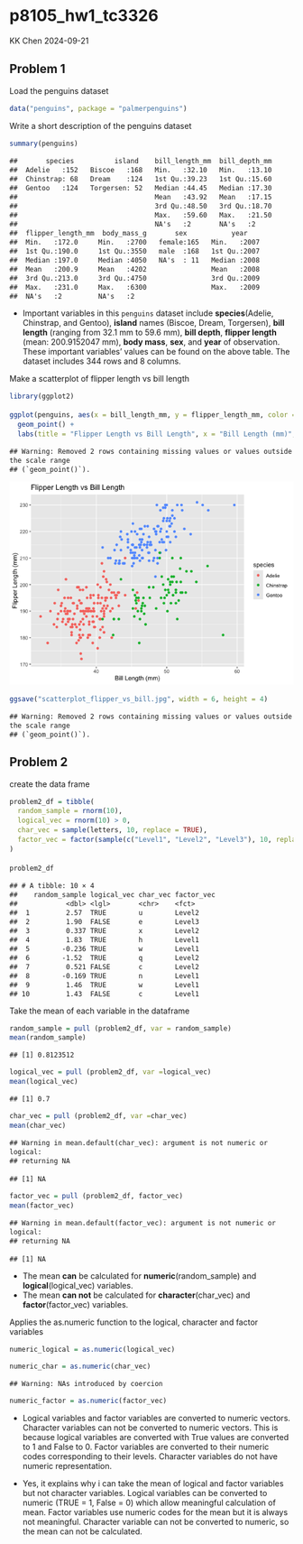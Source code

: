 p8105_hw1_tc3326
================
KK Chen
2024-09-21

## Problem 1

Load the penguins dataset

``` r
data("penguins", package = "palmerpenguins")
```

Write a short description of the penguins dataset

``` r
summary(penguins)
```

    ##       species          island    bill_length_mm  bill_depth_mm  
    ##  Adelie   :152   Biscoe   :168   Min.   :32.10   Min.   :13.10  
    ##  Chinstrap: 68   Dream    :124   1st Qu.:39.23   1st Qu.:15.60  
    ##  Gentoo   :124   Torgersen: 52   Median :44.45   Median :17.30  
    ##                                  Mean   :43.92   Mean   :17.15  
    ##                                  3rd Qu.:48.50   3rd Qu.:18.70  
    ##                                  Max.   :59.60   Max.   :21.50  
    ##                                  NA's   :2       NA's   :2      
    ##  flipper_length_mm  body_mass_g       sex           year     
    ##  Min.   :172.0     Min.   :2700   female:165   Min.   :2007  
    ##  1st Qu.:190.0     1st Qu.:3550   male  :168   1st Qu.:2007  
    ##  Median :197.0     Median :4050   NA's  : 11   Median :2008  
    ##  Mean   :200.9     Mean   :4202                Mean   :2008  
    ##  3rd Qu.:213.0     3rd Qu.:4750                3rd Qu.:2009  
    ##  Max.   :231.0     Max.   :6300                Max.   :2009  
    ##  NA's   :2         NA's   :2

- Important variables in this `penguins` dataset include
  **species**(Adelie, Chinstrap, and Gentoo), **island** names (Biscoe,
  Dream, Torgersen), **bill length** (ranging from 32.1 mm to 59.6 mm),
  **bill depth**, **flipper length** (mean: 200.9152047 mm), **body
  mass**, **sex**, and **year** of observation. These important
  variables’ values can be found on the above table. The dataset
  includes 344 rows and 8 columns.

Make a scatterplot of flipper length vs bill length

``` r
library(ggplot2)

ggplot(penguins, aes(x = bill_length_mm, y = flipper_length_mm, color = species)) +
  geom_point() +
  labs(title = "Flipper Length vs Bill Length", x = "Bill Length (mm)", y = "Flipper Length (mm)")
```

    ## Warning: Removed 2 rows containing missing values or values outside the scale range
    ## (`geom_point()`).

![](p8105_hw1_tc3326_files/figure-gfm/unnamed-chunk-3-1.png)<!-- -->

``` r
ggsave("scatterplot_flipper_vs_bill.jpg", width = 6, height = 4)
```

    ## Warning: Removed 2 rows containing missing values or values outside the scale range
    ## (`geom_point()`).

## Problem 2

create the data frame

``` r
problem2_df = tibble(
  random_sample = rnorm(10),                       
  logical_vec = rnorm(10) > 0,                   
  char_vec = sample(letters, 10, replace = TRUE),  
  factor_vec = factor(sample(c("Level1", "Level2", "Level3"), 10, replace = TRUE))
)

problem2_df
```

    ## # A tibble: 10 × 4
    ##    random_sample logical_vec char_vec factor_vec
    ##            <dbl> <lgl>       <chr>    <fct>     
    ##  1         2.57  TRUE        u        Level2    
    ##  2         1.90  FALSE       e        Level3    
    ##  3         0.337 TRUE        x        Level2    
    ##  4         1.83  TRUE        h        Level1    
    ##  5        -0.236 TRUE        w        Level1    
    ##  6        -1.52  TRUE        q        Level2    
    ##  7         0.521 FALSE       c        Level2    
    ##  8        -0.169 TRUE        n        Level1    
    ##  9         1.46  TRUE        w        Level1    
    ## 10         1.43  FALSE       c        Level1

Take the mean of each variable in the dataframe

``` r
random_sample = pull (problem2_df, var = random_sample)
mean(random_sample)
```

    ## [1] 0.8123512

``` r
logical_vec = pull (problem2_df, var =logical_vec)
mean(logical_vec)
```

    ## [1] 0.7

``` r
char_vec = pull (problem2_df, var =char_vec)
mean(char_vec)
```

    ## Warning in mean.default(char_vec): argument is not numeric or logical:
    ## returning NA

    ## [1] NA

``` r
factor_vec = pull (problem2_df, factor_vec)
mean(factor_vec)
```

    ## Warning in mean.default(factor_vec): argument is not numeric or logical:
    ## returning NA

    ## [1] NA

- The mean **can** be calculated for **numeric**(random_sample) and
  **logical**(logical_vec) variables.
- The mean **can not** be calculated for **character**(char_vec) and
  **factor**(factor_vec) variables.

Applies the as.numeric function to the logical, character and factor
variables

``` r
numeric_logical = as.numeric(logical_vec)
```

``` r
numeric_char = as.numeric(char_vec)
```

    ## Warning: NAs introduced by coercion

``` r
numeric_factor = as.numeric(factor_vec)
```

- Logical variables and factor variables are converted to numeric
  vectors. Character variables can not be converted to numeric vectors.
  This is because logical variables are converted with True values are
  converted to 1 and False to 0. Factor variables are converted to their
  numeric codes corresponding to their levels. Character variables do
  not have numeric representation.

- Yes, it explains why i can take the mean of logical and factor
  variables but not character variables. Logical variables can be
  converted to numeric (TRUE = 1, False = 0) which allow meaningful
  calculation of mean. Factor variables use numeric codes for the mean
  but it is always not meaningful. Character variable can not be
  converted to numeric, so the mean can not be calculated.

